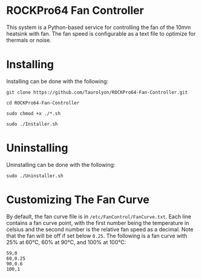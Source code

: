 # ROCKPro64 Fan Controller
This system is a Python-based service for controlling the fan of
the 10mm heatsink with fan. The fan speed is configurable as a text
file to optimize for thermals or noise.

# Installing
Installing can be done with the following:
```
git clone https://github.com/Taurolyon/ROCKPro64-Fan-Controller.git
```
```
cd ROCKPro64-Fan-Controller
```
```
sudo chmod +x ./*.sh
```
```
sudo ./Installer.sh
```

# Uninstalling
Uninstalling can be done with the following:
```
sudo ./Uninstaller.sh
```

# Customizing The Fan Curve
By default, the fan curve file is in `/etc/FanControl/FanCurve.txt`. Each line
contains a fan curve point, with the first number being the temperature in celsius
and the second number is the relative fan speed as a decimal. Note that the fan will
be off if set below `0.25`.
The following is a fan curve with 25% at 60°C, 60% at 90°C, and 100% at 100°C:
```
59,0
60,0.25
90,0.6
100,1
```
